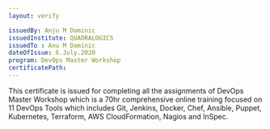 ```yaml
---
layout: verify

issuedBy: Anju M Dominic
issuedInstitute: QUADRALOGICS
issuedTo : Anu M Dominic
dateOfIssue: 6.July.2020
program: DevOps Master Workshop
certificatePath: 
---
```

This certificate is issued for completing all the assignments of DevOps Master Workshop which is a 70hr comprehensive online training focused on 11 DevOps Tools which includes Git, Jenkins, Docker, Chef, Ansible, Puppet, Kubernetes, Terraform, AWS CloudFormation, Nagios and InSpec. 